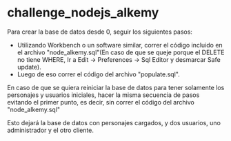 # challenge_nodejs_alkemy

Para crear la base de datos desde 0, seguir los siguientes pasos:

* Utilizando Workbench o un software similar, correr el código incluido en el archivo "node_alkemy.sql"(En caso de que se queje porque el DELETE no tiene WHERE, Ir a Edit -> Preferences -> Sql Editor y desmarcar Safe update).
* Luego de eso correr el código del archivo "populate.sql".

En caso de que se quiera reiniciar la base de datos para tener solamente los personajes y usuarios iniciales, hacer la misma secuencia de pasos evitando el primer punto, es decir, sin correr el código del archivo "node_alkemy.sql"

Esto dejará la base de datos con personajes cargados, y dos usuarios, uno administrador y el otro cliente.
